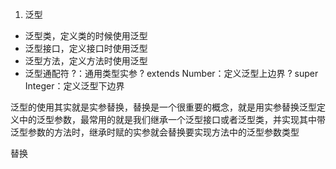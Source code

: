 1. 泛型
- 泛型类，定义类的时候使用泛型
- 泛型接口，定义接口时使用泛型
- 泛型方法，定义方法时使用泛型
- 泛型通配符
    ?：通用类型实参
    ? extends Number：定义泛型上边界
    ? super Integer：定义泛型下边界

泛型的使用其实就是实参替换，替换是一个很重要的概念，就是用实参替换泛型定义中的泛型参数，最常用的就是我们继承一个泛型接口或者泛型类，并实现其中带泛型参数的方法时，继承时赋的实参就会替换要实现方法中的泛型参数类型

替换

